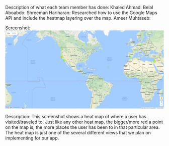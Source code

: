 Description of what each team member has done:
  Khaled Ahmad: 
  Belal Aboabdo:
  Shreeman Hariharan: Researched how to use the Google Maps API and include the heatmap layering over the map.
  Ameer Muhtaseb:
  
Screenshot:
  ![alt tag](https://github.com/ameezus/cogs121/blob/master/application/heatmapscreenshot.PNG)

Description:
  This screenshot shows a heat map of where a user has visited/traveled to. Just like any other heat map, the bigger/more red
  a point on the map is, the more places the user has been to in that particular area. The heat map is just one of the several
  different views that we plan on implementing for our app.
